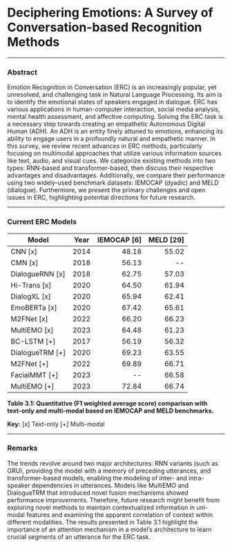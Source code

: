 # Deciphering Emotions: A Survey of Conversation-based Recognition Methods

---

### Abstract

Emotion Recognition in Conversation (ERC) is an increasingly popular, yet unresolved,
and challenging task in Natural Language Processing. Its aim is to identify the emotional
states of speakers engaged in dialogue. ERC has various applications in human-computer
interaction, social media analysis, mental health assessment, and affective computing.
Solving the ERC task is a necessary step towards creating an empathetic Autonomous
Digital Human (ADH). An ADH is an entity finely attuned to emotions, enhancing its
ability to engage users in a profoundly natural and empathetic manner. In this survey, we
review recent advances in ERC methods, particularly focusing on multimodal approaches
that utilize various information sources like text, audio, and visual cues. We categorize
existing methods into two types: RNN-based and transformer-based, then discuss their
respective advantages and disadvantages. Additionally, we compare their performance
using two widely-used benchmark datasets: IEMOCAP (dyadic) and MELD (dialogue).
Furthermore, we present the primary challenges and open issues in ERC, highlighting
potential directions for future research.

---

### Current ERC Models

| Model             | Year | IEMOCAP [6] | MELD [29] |
|-------------------|:----:|------------:|----------:|
| CNN [x]           | 2014 |      48.18  |     55.02 |
| CMN [x]           | 2018 |      56.13  |      --  |
| DialogueRNN [x]   | 2018 |      62.75  |     57.03 |
| Hi-Trans [x]      | 2020 |      64.50  |     61.94 |
| DialogXL [x]      | 2020 |      65.94  |     62.41 | 
| EmoBERTa [x]      | 2020 |      67.42  |     65.61 | 
| M2FNet [x]        | 2022 |      66.20  |     66.23 | 
| MultiEMO [x]      | 2023 |      64.48  |     61.23 | 
| BC-LSTM [\+]       | 2017 |      56.19  |     56.32 | 
| DialogueTRM [\+]   | 2020 |      69.23  |     63.55 | 
| M2FNet [\+]        | 2022 |      69.89  |     66.71 | 
| FacialMMT [\+]     | 2023 |       --     |     66.58 | 
| MultiEMO [\+]      | 2023 |      72.84  |     66.74 | 

**Table 3.1: Quantitative (F1 weighted average score) comparison with <br>
text-only and multi-modal based on IEMOCAP and MELD benchmarks.**

**Key:** [x] Text-only     [\+] Multi-modal

---

### Remarks

The trends revolve around two major architectures: RNN variants (such as GRU), providing the model with a memory
of preceding utterances, and transformer-based models, enabling the modeling of inter- and
intra-speaker dependencies in utterances. Models like MultiEMO and DialogueTRM
that introduced novel fusion mechanisms showed performance improvements. Therefore,
future research might benefit from exploring novel methods to maintain contextualized information
in uni-modal features and examining the apparent correlation of context within
different modalities. The results presented in Table 3.1 highlight the importance of an
attention mechanism in a model’s architecture to learn crucial segments of an utterance for
the ERC task.
